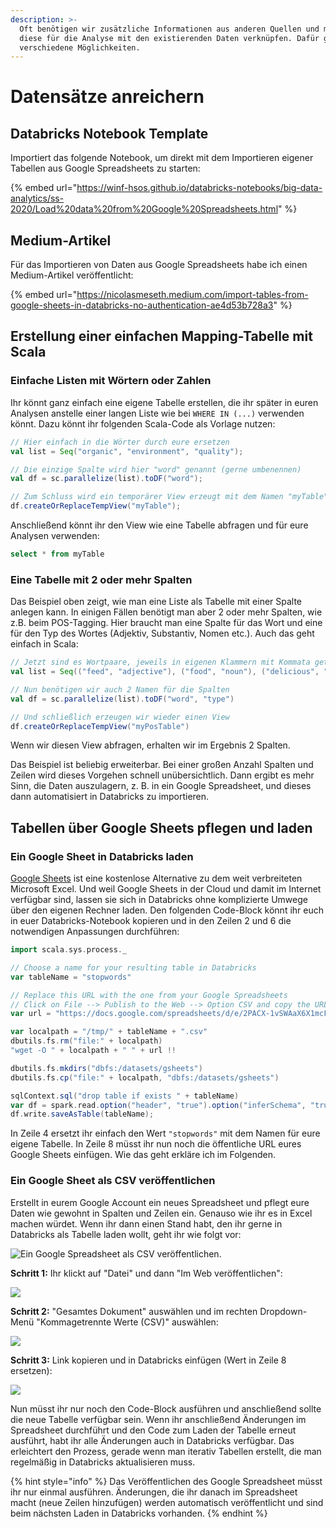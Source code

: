 ```yaml
---
description: >-
  Oft benötigen wir zusätzliche Informationen aus anderen Quellen und müssen
  diese für die Analyse mit den existierenden Daten verknüpfen. Dafür gibt es
  verschiedene Möglichkeiten.
---
```


# Datensätze anreichern

## Databricks Notebook Template

Importiert das folgende Notebook, um direkt mit dem Importieren eigener Tabellen aus Google Spreadsheets zu starten:

{% embed url="https://winf-hsos.github.io/databricks-notebooks/big-data-analytics/ss-2020/Load%20data%20from%20Google%20Spreadsheets.html" %}

## Medium-Artikel

Für das Importieren von Daten aus Google Spreadsheets habe ich einen Medium-Artikel veröffentlicht:

{% embed url="https://nicolasmeseth.medium.com/import-tables-from-google-sheets-in-databricks-no-authentication-ae4d53b728a3" %}

## Erstellung einer einfachen Mapping-Tabelle mit Scala

### Einfache Listen mit Wörtern oder Zahlen

Ihr könnt ganz einfach eine eigene Tabelle erstellen, die ihr später in euren Analysen anstelle einer langen Liste wie bei `WHERE IN (...)` verwenden könnt. Dazu könnt ihr folgenden Scala-Code als Vorlage nutzen:

```scala
// Hier einfach in die Wörter durch eure ersetzen
val list = Seq("organic", "environment", "quality");

// Die einzige Spalte wird hier "word" genannt (gerne umbenennen)
val df = sc.parallelize(list).toDF("word");

// Zum Schluss wird ein temporärer View erzeugt mit dem Namen "myTable"
df.createOrReplaceTempView("myTable");
```

Anschließend könnt ihr den View wie eine Tabelle abfragen und für eure Analysen verwenden:

```sql
select * from myTable
```

### Eine Tabelle mit 2 oder mehr Spalten

Das Beispiel oben zeigt, wie man eine Liste als Tabelle mit einer Spalte anlegen kann. In einigen Fällen benötigt man aber 2 oder mehr Spalten, wie z.B. beim POS-Tagging. Hier braucht man eine Spalte für das Wort und eine für den Typ des Wortes (Adjektiv, Substantiv, Nomen etc.). Auch das geht einfach in Scala:

```scala
// Jetzt sind es Wortpaare, jeweils in eigenen Klammern mit Kommata getrennt
val list = Seq(("feed", "adjective"), ("food", "noun"), ("delicious", "adjective"))

// Nun benötigen wir auch 2 Namen für die Spalten
val df = sc.parallelize(list).toDF("word", "type")

// Und schließlich erzeugen wir wieder einen View
df.createOrReplaceTempView("myPosTable")
```

Wenn wir diesen View abfragen, erhalten wir im Ergebnis 2 Spalten.

Das Beispiel ist beliebig erweiterbar. Bei einer großen Anzahl Spalten und Zeilen wird dieses Vorgehen schnell unübersichtlich. Dann ergibt es mehr Sinn, die Daten auszulagern, z. B. in ein Google Spreadsheet, und dieses dann automatisiert in Databricks zu importieren.

## Tabellen über Google Sheets pflegen und laden

### Ein Google Sheet in Databricks laden

[Google Sheets](https://www.google.com/sheets/about/) ist eine kostenlose Alternative zu dem weit verbreiteten Microsoft Excel. Und weil Google Sheets in der Cloud und damit im Internet verfügbar sind, lassen sie sich in Databricks ohne komplizierte Umwege über den eigenen Rechner laden. Den folgenden Code-Block könnt ihr euch in euer Databricks-Notebook kopieren und in den Zeilen 2 und 6 die notwendigen Anpassungen durchführen:

```scala
import scala.sys.process._

// Choose a name for your resulting table in Databricks
var tableName = "stopwords"

// Replace this URL with the one from your Google Spreadsheets
// Click on File --> Publish to the Web --> Option CSV and copy the URL
var url = "https://docs.google.com/spreadsheets/d/e/2PACX-1vSWAaX6X1mcF7iCxFXE7dvwQHxb01L4CPlwgGPkmBYDLCsHozvANJBXs_sxlEJ37tAC-jBrZ0c7ADf2/pub?output=csv"

var localpath = "/tmp/" + tableName + ".csv"
dbutils.fs.rm("file:" + localpath)
"wget -O " + localpath + " " + url !!

dbutils.fs.mkdirs("dbfs:/datasets/gsheets")
dbutils.fs.cp("file:" + localpath, "dbfs:/datasets/gsheets")

sqlContext.sql("drop table if exists " + tableName)
var df = spark.read.option("header", "true").option("inferSchema", "true").csv("/datasets/gsheets/" + tableName + ".csv");
df.write.saveAsTable(tableName);
```

In Zeile 4 ersetzt ihr einfach den Wert `"stopwords"` mit dem Namen für eure eigene Tabelle. In Zeile 8 müsst ihr nun noch die öffentliche URL eures Google Sheets einfügen. Wie das geht erkläre ich im Folgenden.

### Ein Google Sheet als CSV veröffentlichen

Erstellt in eurem Google Account ein neues Spreadsheet und pflegt eure Daten wie gewohnt in Spalten und Zeilen ein. Genauso wie ihr es in Excel machen würdet. Wenn ihr dann einen Stand habt, den ihr gerne in Databricks als Tabelle laden wollt, geht ihr wie folgt vor:

![Ein Google Spreadsheet als CSV veröffentlichen.](../../.gitbook/assets/publish\_google\_spreadsheets.gif)

**Schritt 1:** Ihr klickt auf "Datei" und dann "Im Web veröffentlichen":

![](../../.gitbook/assets/publish\_spreadsheet.png)

**Schritt 2:** "Gesamtes Dokument" auswählen und im rechten Dropdown-Menü "Kommagetrennte Werte (CSV)" auswählen:

![](../../.gitbook/assets/publish\_csv\_2.png)

**Schritt 3:** Link kopieren und in Databricks einfügen (Wert in Zeile 8 ersetzen):

![](../../.gitbook/assets/publish\_sheet\_copy\_url.png)

Nun müsst ihr nur noch den Code-Block ausführen und anschließend sollte die neue Tabelle verfügbar sein. Wenn ihr anschließend Änderungen im Spreadsheet durchführt und den Code zum Laden der Tabelle erneut ausführt, habt ihr alle Änderungen auch in Databricks verfügbar. Das erleichtert den Prozess, gerade wenn man iterativ Tabellen erstellt, die man regelmäßig in Databricks aktualisieren muss.

{% hint style="info" %}
Das Veröffentlichen des Google Spreadsheet müsst ihr nur einmal ausführen. Änderungen, die ihr danach im Spreadsheet macht (neue Zeilen hinzufügen) werden automatisch veröffentlicht und sind beim nächsten Laden in Databricks vorhanden.
{% endhint %}

